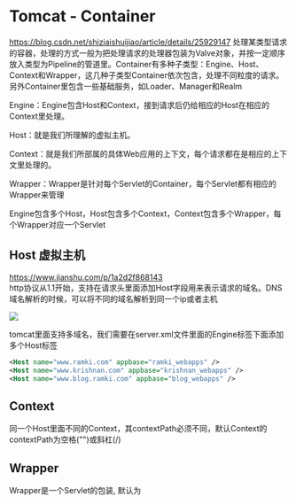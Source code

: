 # Tomcat - Container
https://blog.csdn.net/shiziaishuijiao/article/details/25929147
处理某类型请求的容器，处理的方式一般为把处理请求的处理器包装为Valve对象，并按一定顺序放入类型为Pipeline的管道里。Container有多种子类型：Engine、Host、Context和Wrapper，这几种子类型Container依次包含，处理不同粒度的请求。另外Container里包含一些基础服务，如Loader、Manager和Realm

Engine：Engine包含Host和Context，接到请求后仍给相应的Host在相应的Context里处理。

Host：就是我们所理解的虚拟主机。

Context：就是我们所部属的具体Web应用的上下文，每个请求都在是相应的上下文里处理的。

Wrapper：Wrapper是针对每个Servlet的Container，每个Servlet都有相应的Wrapper来管理

Engine包含多个Host，Host包含多个Context，Context包含多个Wrapper，每个Wrapper对应一个Servlet

## Host 虚拟主机
https://www.jianshu.com/p/1a2d2f868143  
http协议从1.1开始，支持在请求头里面添加Host字段用来表示请求的域名。DNS域名解析的时候，可以将不同的域名解析到同一个ip或者主机

![](https://upload-images.jianshu.io/upload_images/845143-51594604c13bf484.png?imageMogr2/auto-orient/strip|imageView2/2/w/640/format/webp)

tomcat里面支持多域名，我们需要在server.xml文件里面的Engine标签下面添加多个Host标签
```xml
<Host name="www.ramki.com" appbase="ramki_webapps" />
<Host name="www.krishnan.com" appbase="krishnan_webapps" /> 
<Host name="www.blog.ramki.com" appbase="blog_webapps" /> 
```

## Context
同一个Host里面不同的Context，其contextPath必须不同，默认Context的contextPath为空格("")或斜杠(/)

## Wrapper
Wrapper是一个Servlet的包装, 默认为 